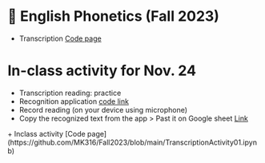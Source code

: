 # 🌺 English Phonetics (Fall 2023)

+ Transcription [Code page](https://github.com/MK316/Fall2023/blob/main/Transcription.ipynb)

# In-class activity for Nov. 24
<Group activity>
  
+ Transcription reading: practice  
+ Recognition application [code link](https://github.com/MK316/Myapps/blob/main/SpeakingApp.ipynb)
+ Record reading (on your device using microphone)
+ Copy the recognized text from the app > Past it on Google sheet [Link](https://docs.google.com/spreadsheets/d/12_hgfEpoYFlBbq-FHyMtpnv_bPuaxL-_c3jiyemffoU/edit#gid=1549122206)

<Result to check>
+ Inclass activity [Code page](https://github.com/MK316/Fall2023/blob/main/TranscriptionActivity01.ipynb)
